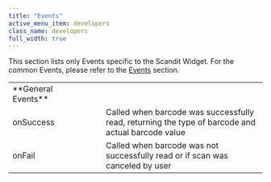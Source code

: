 ```yaml
---
title: "Events"
active_menu_item: developers
class_name: developers
full_width: true
---
```



This section lists only Events specific to the Scandit Widget. For the common Events, please refer to the [Events](../../../widget-properties-events/events/) section.

<table>
<tr>
<td width="151">
**General Events**

</td>
<td width="23">
</td>
<td width="364">
</td>
</tr>
<tr>
<td width="151">
onSuccess

</td>
<td width="23">
</td>
<td width="364">
Called when barcode was successfully read, returning the type of barcode and actual barcode value

</td>
</tr>
<tr>
<td width="151">
onFail

</td>
<td width="23">
</td>
<td width="364">
Called when barcode was not successfully read or if scan was canceled by user

</td>
</tr>
</table>

